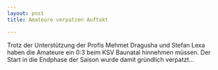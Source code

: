 ```yaml
---
layout: post
title: Amateure verpatzen Auftakt

---
```


Trotz der Unterstützung der Profis Mehmet Dragusha und Stefan Lexa haben die Amateure ein 0:3 beim KSV Baunatal hinnehmen müssen. Der Start in die Endphase der Saison wurde damit gründlich verpatzt...


